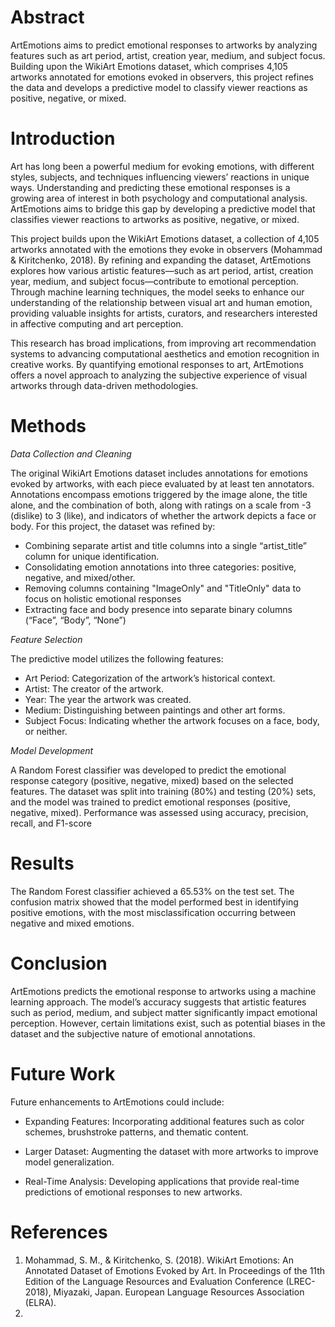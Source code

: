 <h1>Abstract</h1>
ArtEmotions aims to predict emotional responses to artworks by analyzing features such as art period, artist, creation year, medium, and subject focus. Building upon the WikiArt Emotions dataset, which comprises 4,105 artworks annotated for emotions evoked in observers, this project refines the data and develops a predictive model to classify viewer reactions as positive, negative, or mixed.
<h1>Introduction</h1> 

Art has long been a powerful medium for evoking emotions, with different styles, subjects, and techniques influencing viewers’ reactions in unique ways. Understanding and predicting these emotional responses is a growing area of interest in both psychology and computational analysis. ArtEmotions aims to bridge this gap by developing a predictive model that classifies viewer reactions to artworks as positive, negative, or mixed.

This project builds upon the WikiArt Emotions dataset, a collection of 4,105 artworks annotated with the emotions they evoke in observers (Mohammad & Kiritchenko, 2018). By refining and expanding the dataset, ArtEmotions explores how various artistic features—such as art period, artist, creation year, medium, and subject focus—contribute to emotional perception. Through machine learning techniques, the model seeks to enhance our understanding of the relationship between visual art and human emotion, providing valuable insights for artists, curators, and researchers interested in affective computing and art perception.

This research has broad implications, from improving art recommendation systems to advancing computational aesthetics and emotion recognition in creative works. By quantifying emotional responses to art, ArtEmotions offers a novel approach to analyzing the subjective experience of visual artworks through data-driven methodologies.


<h1>Methods</h1> 

*Data Collection and Cleaning*

The original WikiArt Emotions dataset includes annotations for emotions evoked by artworks, with each piece evaluated by at least ten annotators. Annotations encompass emotions triggered by the image alone, the title alone, and the combination of both, along with ratings on a scale from -3 (dislike) to 3 (like), and indicators of whether the artwork depicts a face or body. For this project, the dataset was refined by:

- Combining separate artist and title columns into a single “artist_title” column for unique identification.
- Consolidating emotion annotations into three categories: positive, negative, and mixed/other.
- Removing columns containing "ImageOnly" and "TitleOnly" data to focus on holistic emotional responses
- Extracting face and body presence into separate binary columns (“Face”, “Body”, “None”)

*Feature Selection*

The predictive model utilizes the following features:
- Art Period: Categorization of the artwork’s historical context.
- Artist: The creator of the artwork.
- Year: The year the artwork was created.
- Medium: Distinguishing between paintings and other art forms.
- Subject Focus: Indicating whether the artwork focuses on a face, body, or neither.

*Model Development*

A Random Forest classifier was developed to predict the emotional response category (positive, negative, mixed) based on the selected features. The dataset was split into training (80%) and testing (20%) sets, and the model was trained to predict emotional responses (positive, negative, mixed). Performance was assessed using accuracy, precision, recall, and F1-score

<h1>Results</h1> 
The Random Forest classifier achieved a 65.53% on the test set. The confusion matrix showed that the model performed best in identifying positive emotions, with the most misclassification occurring between negative and mixed emotions.

<h1>Conclusion</h1> 
ArtEmotions predicts the emotional response to artworks using a machine learning approach. The model’s accuracy suggests that artistic features such as period, medium, and subject matter significantly impact emotional perception. However, certain limitations exist, such as potential biases in the dataset and the subjective nature of emotional annotations.

<h1>Future Work</h1> 
Future enhancements to ArtEmotions could include:

- Expanding Features: Incorporating additional features such as color schemes, brushstroke patterns, and thematic content.

- Larger Dataset: Augmenting the dataset with more artworks to improve model generalization.
  
- Real-Time Analysis: Developing applications that provide real-time predictions of emotional responses to new artworks.

<h1>References</h1>
<ol>
  <li>Mohammad, S. M., & Kiritchenko, S. (2018). WikiArt Emotions: An Annotated Dataset of Emotions Evoked by Art. In Proceedings of the 11th Edition of the Language Resources and Evaluation Conference (LREC-2018), Miyazaki, Japan. European Language Resources Association (ELRA).</li>
  <li></li>
